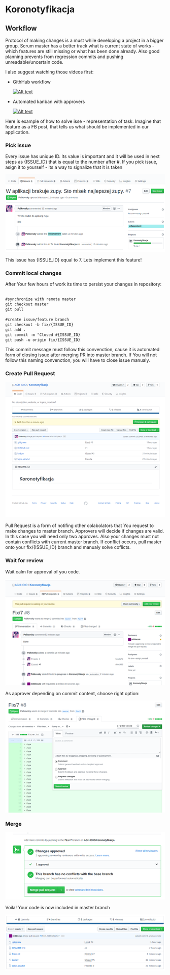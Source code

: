 # Koronotyfikacja

## Workflow
Protocol of making changes is a must while developing a project in a bigger group. Scrum master has a better track what is current state of works - which features are still missing or what has been done already. Also good planning prevents from regression commits and pushing unreadable/uncertain code.

I also suggest watching those videos first:

- GithHub workflow

  [![Alt text](https://img.youtube.com/vi/aJnFGMclhU8/0.jpg)](https://www.youtube.com/watch?v=aJnFGMclhU8)

- Automated kanban with approvers

  [![Alt text](https://img.youtube.com/vi/qRdht9CS_No/0.jpg)](https://www.youtube.com/watch?v=qRdht9CS_No)

Here is example of how to solve isse - representation of task. Imagine that feature as a FB post, that tells us what should be implemented in our application.

### Pick issue
Every issue has unique ID. Its value is important and it will be used in next steps as {ISSUE_ID} that is equal to the number after #. If you pick issue, asign it to yourself - its a way to signalize that it is taken

![Image test](img/issue.png)

This issue has {ISSUE_ID} equal to 7. Lets implement this feature!

### Commit local changes

After Your few hours of work its time to persist your changes in repository:

```

#synchronize with remote master
git checkout master
git pull

#create issue/feature branch
git checkout -b fix/{ISSUE_ID}
git add .
git commit -m "Closed #{ISSUE_ID}
git push -u origin fix/{ISSUE_ID}
```

This commit message must follow this convenction, cause it is automated form of closing issue after merging PR into master branch. If You will not follow this naming convenction, you will have to close issue manualy. 

### Create Pull Request

![Image test](img/create-PR.png)

Pull Request is a form of notifing other colabolators that You request to make changes to master branch. Approvers will decide if changes are valid. In this case you will need only two approves. Also your changes must not contain conflicts with current master branch. If conflict occurs, pull master onto your fix/{ISSUE_ID} branch and manualy solve coflicts.

### Wait for review
Wait calm for approval of you code.

![Image test](img/add_approver.png)


As approver depending on commit content, choose right option:

![Image test](img/approve.png)

### Merge 
![Image test](img/merge.png)

Voila! Your code is now included in master branch

![Image test](img/final.png)

